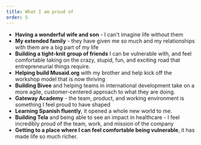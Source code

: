 ```yaml
---
title: What I am proud of
order: 5
---
```

- **Having a wonderful wife and son** - I can't imagine life without them
- **My extended family** - they have given me so much and my relationships with them are a big part of my life
- **Building a tight-knit group of friends** I can be vulnerable with, and feel comfortable taking on the crazy, stupid, fun, and exciting road that entrepreneurial things require. 
- **Helping build Musaid.org** with my brother and help kick off the workshop model that is now thriving
- **Building Bivee** and helping teams in international development take on a more agile, customer-centered approach to what they are doing.
- **Gateway Academy** - the team, product, and working environment is something I feel proud to have shaped
- **Learning Spanish fluently**, it opened a whole new world to me. 
- **Building Tela** and being able to see an impact in healthcare - I feel incredibly proud of the team, work, and mission of the company
- **Getting to a place where I can feel comfortable being vulnerable**, it has made life so much richer.
